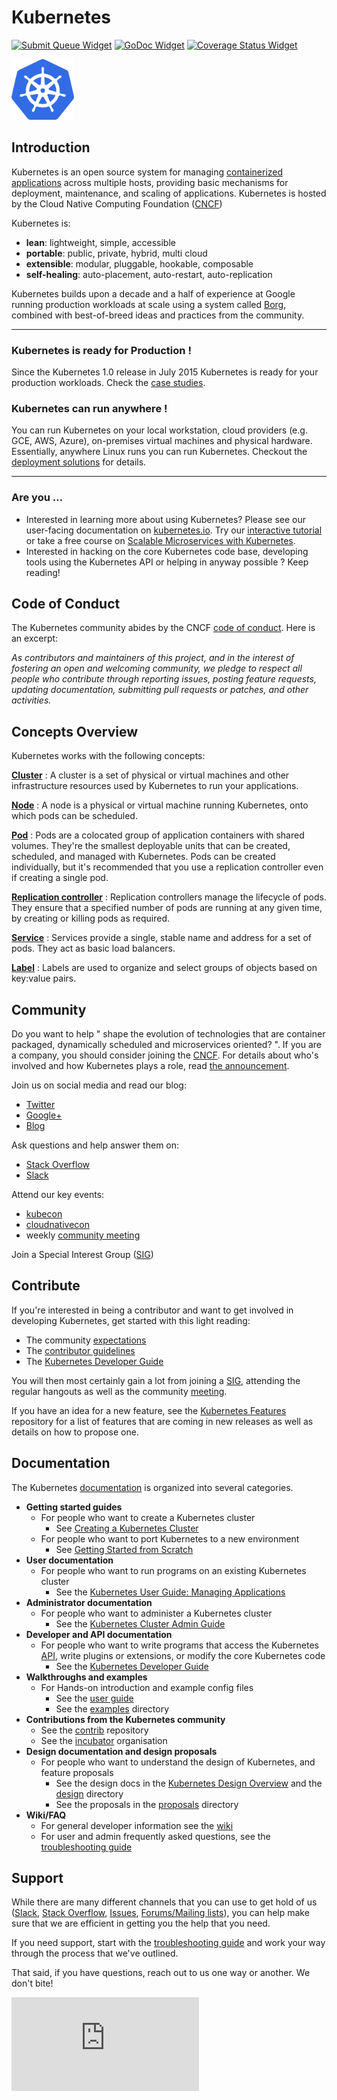 # Kubernetes

[![Submit Queue Widget]][Submit Queue] [![GoDoc Widget]][GoDoc] [![Coverage Status Widget]][Coverage Status]

<img src="https://github.com/kubernetes/kubernetes/raw/master/logo/logo.png" width="100">

[Submit Queue]: http://submit-queue.k8s.io/#/e2e
[Submit Queue Widget]: http://submit-queue.k8s.io/health.svg?v=1
[GoDoc]: https://godoc.org/k8s.io/kubernetes
[GoDoc Widget]: https://godoc.org/k8s.io/kubernetes?status.svg
[Coverage Status]: https://coveralls.io/r/kubernetes/kubernetes
[Coverage Status Widget]: https://coveralls.io/repos/kubernetes/kubernetes/badge.svg

## Introduction

Kubernetes is an open source system for managing [containerized applications](http://kubernetes.io/docs/whatisk8s/) across multiple hosts,
providing basic mechanisms for deployment, maintenance, and scaling of applications. Kubernetes is hosted by the Cloud Native Computing Foundation ([CNCF](https://www.cncf.io))

Kubernetes is:

* **lean**: lightweight, simple, accessible
* **portable**: public, private, hybrid, multi cloud
* **extensible**: modular, pluggable, hookable, composable
* **self-healing**: auto-placement, auto-restart, auto-replication

Kubernetes builds upon a decade and a half of experience at Google running production workloads at scale using a system called [Borg](https://research.google.com/pubs/pub43438.html), combined with best-of-breed ideas and practices from the community.

<hr>

### Kubernetes is ready for Production !

Since the Kubernetes 1.0 release in July 2015 Kubernetes is ready for your production workloads. Check the [case studies](http://kubernetes.io/case-studies/).

### Kubernetes can run anywhere !

You can run Kubernetes on your local workstation, cloud providers (e.g. GCE, AWS, Azure), on-premises virtual machines and physical hardware. Essentially, anywhere Linux runs you can run Kubernetes. Checkout the [deployment solutions](http://kubernetes.io/docs/getting-started-guides/) for details.

<hr>

### Are you ...

  * Interested in learning more about using Kubernetes?  Please see our user-facing documentation on [kubernetes.io](http://kubernetes.io). Try our [interactive tutorial](http://kubernetes.io/docs/tutorials/kubernetes-basics/) or take a free course on [Scalable Microservices with Kubernetes](https://www.udacity.com/course/scalable-microservices-with-kubernetes--ud615).
  * Interested in hacking on the core Kubernetes code base, developing tools using the Kubernetes API or helping in anyway possible ?  Keep reading!

## Code of Conduct

The Kubernetes community abides by the CNCF [code of conduct](https://github.com/cncf/foundation/blob/master/code-of-conduct.md). Here is an excerpt:

_As contributors and maintainers of this project, and in the interest of fostering an open and welcoming community, we pledge to respect all people who contribute through reporting issues, posting feature requests, updating documentation, submitting pull requests or patches, and other activities._

## Concepts Overview

Kubernetes works with the following concepts:

[**Cluster**](http://kubernetes.io/docs/admin/)
: A cluster is a set of physical or virtual machines and other infrastructure resources used by Kubernetes to run your applications.

[**Node**](http://kubernetes.io/docs/admin/node/)
: A node is a physical or virtual machine running Kubernetes, onto which pods can be scheduled.

[**Pod**](http://kubernetes.io/docs/user-guide/pods/)
: Pods are a colocated group of application containers with shared volumes. They're the smallest deployable units that can be created, scheduled, and managed with Kubernetes. Pods can be created individually, but it's recommended that you use a replication controller even if creating a single pod.

[**Replication controller**](http://kubernetes.io/docs/user-guide/replication-controller/)
: Replication controllers manage the lifecycle of pods. They ensure that a specified number of pods are running
at any given time, by creating or killing pods as required.

[**Service**](http://kubernetes.io/docs/user-guide/services/)
: Services provide a single, stable name and address for a set of pods.
They act as basic load balancers.

[**Label**](http://kubernetes.io/docs/user-guide/labels/)
: Labels are used to organize and select groups of objects based on key:value pairs.

## Community

Do you want to help " shape the evolution of technologies that are container packaged, dynamically scheduled and microservices oriented? ". If you are a company, you should consider joining the [CNCF](https://cncf.io/about). For details about who's involved and how Kubernetes plays a role, read [the announcement](https://cncf.io/news/announcement/2015/07/new-cloud-native-computing-foundation-drive-alignment-among-container).

Join us on social media and read our blog:

 * [Twitter](https://twitter.com/kubernetesio)
 * [Google+](https://plus.google.com/u/0/b/116512812300813784482/116512812300813784482)
 * [Blog](http://blog.kubernetes.io/)

Ask questions and help answer them on:

 * [Stack Overflow](http://stackoverflow.com/questions/tagged/kubernetes)
 * [Slack](http://slack.k8s.io/)

Attend our key events:

* [kubecon](http://events.linuxfoundation.org/events/kubecon)
* [cloudnativecon](http://events.linuxfoundation.org/events/cloudnativecon)
* weekly [community meeting](https://github.com/kubernetes/community/blob/master/community/README.md)

Join a Special Interest Group ([SIG](https://github.com/kubernetes/community))

## Contribute

If you're interested in being a contributor and want to get involved in developing Kubernetes, get started with this light reading:

*  The community [expectations](docs/devel/community-expectations.md)
*  The [contributor guidelines](CONTRIBUTING.md)
*  The [Kubernetes Developer Guide](docs/devel/README.md)

You will then most certainly gain a lot from joining a [SIG](https://github.com/kubernetes/community), attending the regular hangouts as well as the community [meeting](https://github.com/kubernetes/community/blob/master/community/README.md).

If you have an idea for a new feature, see the [Kubernetes Features](https://github.com/kubernetes/features) repository for a list of features that are coming in new releases as well as details on how to propose one.

## Documentation

The Kubernetes [documentation](http://kubernetes.io/docs/) is organized into several categories.

  - **Getting started guides**
    - For people who want to create a Kubernetes cluster
      - See [Creating a Kubernetes Cluster](http://kubernetes.github.io/docs/getting-started-guides/)
    - For people who want to port Kubernetes to a new environment
      - See [Getting Started from Scratch](http://kubernetes.github.io/docs/getting-started-guides/scratch/)
  - **User documentation**
    - For people who want to run programs on an existing Kubernetes cluster
      - See the [Kubernetes User Guide: Managing Applications](http://kubernetes.github.io/docs/user-guide/)
  - **Administrator documentation**
    - For people who want to administer a Kubernetes cluster
      - See the [Kubernetes Cluster Admin Guide](http://kubernetes.io/docs/admin/)
  - **Developer and API documentation**
    - For people who want to write programs that access the Kubernetes [API](docs/api.md), write plugins
      or extensions, or modify the core Kubernetes code
      - See the [Kubernetes Developer Guide](docs/devel/README.md)
  - **Walkthroughs and examples**
    - For Hands-on introduction and example config files
      - See the [user guide](http://kubernetes.github.io/docs/user-guide/)
      - See the [examples](examples/) directory
  - **Contributions from the Kubernetes community**
    - See the [contrib](contrib/) repository
    - See the [incubator](https://github.com/kubernetes-incubator) organisation
  - **Design documentation and design proposals**
    - For people who want to understand the design of Kubernetes, and feature proposals
      - See the design docs in the [Kubernetes Design Overview](docs/design/README.md) and the [design](docs/design/) directory
      - See the proposals in the [proposals](docs/proposals/) directory
  - **Wiki/FAQ**
    - For general developer information see the [wiki](https://github.com/kubernetes/kubernetes/wiki)
    - For user and admin frequently asked questions, see the [troubleshooting guide](http://kubernetes.io/docs/troubleshooting/)

## Support

While there are many different channels that you can use to get hold of us ([Slack](http://slack.k8s.io/), [Stack Overflow](http://stackoverflow.com/questions/tagged/kubernetes), [Issues](https://github.com/kubernetes/kubernetes/issues/new), [Forums/Mailing lists](https://groups.google.com/forum/#!forum/kubernetes-users)), you can help make sure that we are efficient in getting you the help that you need.

If you need support, start with the [troubleshooting guide](http://kubernetes.io/docs/troubleshooting/) and work your way through the process that we've outlined.

That said, if you have questions, reach out to us one way or another.  We don't bite!

[![Analytics](https://kubernetes-site.appspot.com/UA-36037335-10/GitHub/README.md?pixel)]()

